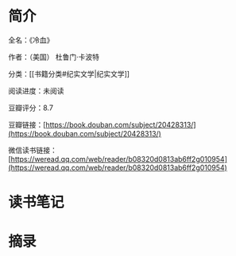 # 简介

全名：《冷血》

作者：（美国） 杜鲁门·卡波特

分类：[[书籍分类#纪实文学|纪实文学]]

阅读进度：未阅读

豆瓣评分：8.7

豆瓣链接：[https://book.douban.com/subject/20428313/](https://book.douban.com/subject/20428313/)

微信读书链接：[https://weread.qq.com/web/reader/b08320d0813ab6ff2g010954](https://weread.qq.com/web/reader/b08320d0813ab6ff2g010954)

# 读书笔记



# 摘录


